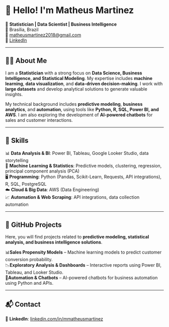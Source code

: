 # 👋 Hello! I'm Matheus Martinez  

🎯 **Statistician | Data Scientist | Business Intelligence**  
📍 Brasília, Brazil  
📧 matheusmartinez2018@gmail.com  
🔗 [LinkedIn](https://www.linkedin.com/in/mmatheusmartinez/)  

---

## 🧑‍💻 About Me  

I am a **Statistician** with a strong focus on **Data Science, Business Intelligence, and Statistical Modeling**. My expertise includes **machine learning**, **data visualization**, and **data-driven decision-making**. I work with **large datasets** and develop analytical solutions to generate valuable insights.  

My technical background includes **predictive modeling**, **business analytics**, and **automation**, using tools like **Python, R, SQL, Power BI, and AWS**. I am also exploring the development of **AI-powered chatbots** for sales and customer interactions.  

---

## 🚀 Skills  

📊 **Data Analysis & BI**: Power BI, Tableau, Google Looker Studio, data storytelling  
🧠 **Machine Learning & Statistics**: Predictive models, clustering, regression, principal component analysis (PCA)  
🖥️ **Programming**: Python (Pandas, Scikit-Learn, Requests, API integrations), R, SQL, PostgreSQL  
☁️ **Cloud & Big Data**: AWS (Data Engineering)  
📈 **Automation & Web Scraping**: API integrations, data collection automation  

---

## 📂 GitHub Projects  

Here, you will find projects related to **predictive modeling, statistical analysis, and business intelligence solutions**.  

📊**Sales Propensity Models** – Machine learning models to predict customer conversion probability.  
📉**Exploratory Analysis & Dashboards** – Interactive reports using Power BI, Tableau, and Looker Studio.  
🤖**Automation & Chatbots** – AI-powered chatbots for business automation using Python and APIs.  

---

## 📬 Contact  
🔗 **LinkedIn**: [linkedin.com/in/mmatheusmartinez](https://www.linkedin.com/in/mmatheusmartinez/)  
